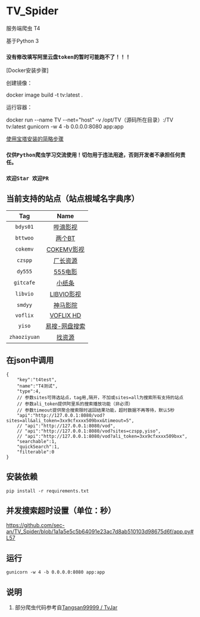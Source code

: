 # TV_Spider
服务端爬虫 T4

基于Python 3

### `没有修改填写阿里云盘token的暂时可能跑不了！！！`

[Docker安装步骤]

创建镜像：

docker image build -t tv:latest  .

运行容器：

docker run --name TV --net="host" -v /opt/TV（源码所在目录）:/TV tv:latest gunicorn -w 4 -b 0.0.0.0:8080 app:app


[使用宝塔安装的简略步骤](https://github.com/sec-an/TV_Spider/blob/main/doc/install_through_btpanel.md)
### `仅供Python爬虫学习交流使用！切勿用于违法用途，否则开发者不承担任何责任。`
### `欢迎Star 欢迎PR`
## 当前支持的站点（站点根域名字典序）
|Tag|Name|
| :----: | :----: |
|`bdys01`|[哔滴影视](https://www.bttwoo.com/)|
|`bttwoo`|[两个BT](https://www.bttwoo.com/)|
|`cokemv`|[COKEMV影视](https://cokemv.me/)|
|`czspp`|[厂长资源](https://czspp.com/)|
|`dy555`|[555电影](https://555dy.fun/)|
|`gitcafe`|[小纸条](https://u.gitcafe.net/)|
|`libvio`|[LIBVIO影视](https://www.libvio.me/)|
|`smdyy`|[神马影院](https://www.smdyy.cc/)|
|`voflix`|[VOFLIX HD](https://www.voflix.com/)|
|`yiso`|[易搜-网盘搜索](https://yiso.fun/)|
|`zhaoziyuan`|[找资源](https://zhaoziyuan.me/)|
## 在json中调用
```
{
    "key":"t4test",
    "name":"T4测试",
    "type":4,
    // 参数sites可筛选站点，tag用,隔开，不加或sites=all为搜索所有支持的站点
    // 参数ali_token提供阿里系的搜索播放功能（非必须）
    // 参数timeout提供聚合搜索限时返回结果功能，超时数据不再等待，默认5秒
    "api":"http://127.0.0.1:8080/vod?sites=all&ali_token=3xx9cfxxxx509bxx&timeout=5",
    // "api":"http://127.0.0.1:8080/vod",
    // "api":"http://127.0.0.1:8080/vod?sites=czspp,yiso",
    // "api":"http://127.0.0.1:8080/vod?ali_token=3xx9cfxxxx509bxx",
    "searchable":1,
    "quickSearch":1,
    "filterable":0
}
```
## 安装依赖
```pip install -r requirements.txt```
## 并发搜索超时设置（单位：秒）
https://github.com/sec-an/TV_Spider/blob/1a1a5e5c5b64091e23ac7d8ab510103d98675d6f/app.py#L57
## 运行
```gunicorn -w 4 -b 0.0.0.0:8080 app:app```

## 说明
1. 部分爬虫代码参考自[Tangsan99999 / TvJar](https://github.com/Tangsan99999/TvJar)
